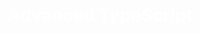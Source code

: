 # Advanced TypeScript

<style scoped>
  section {
    justify-content: center;
    background: linear-gradient(-45deg, var(--ts-blue4), var(--ts-blue1));
  }
  h1 { 
    color: white;
  }
</style>

<!-- _paginate: false -->
<!-- _header: "" -->
<!-- _footer: "" -->
